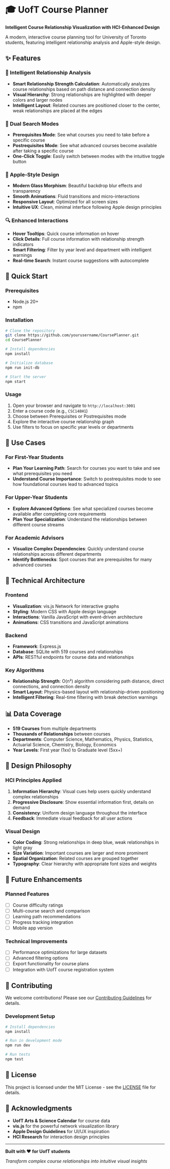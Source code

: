 # 🎓 UofT Course Planner

**Intelligent Course Relationship Visualization with HCI-Enhanced Design**

A modern, interactive course planning tool for University of Toronto students, featuring intelligent relationship analysis and Apple-style design.

## ✨ Features

### 🧠 Intelligent Relationship Analysis
- **Smart Relationship Strength Calculation**: Automatically analyzes course relationships based on path distance and connection density
- **Visual Hierarchy**: Strong relationships are highlighted with deeper colors and larger nodes
- **Intelligent Layout**: Related courses are positioned closer to the center, weak relationships are placed at the edges

### 🔄 Dual Search Modes
- **Prerequisites Mode**: See what courses you need to take before a specific course
- **Postrequisites Mode**: See what advanced courses become available after taking a specific course
- **One-Click Toggle**: Easily switch between modes with the intuitive toggle button

### 🎨 Apple-Style Design
- **Modern Glass Morphism**: Beautiful backdrop blur effects and transparency
- **Smooth Animations**: Fluid transitions and micro-interactions
- **Responsive Layout**: Optimized for all screen sizes
- **Intuitive UX**: Clean, minimal interface following Apple design principles

### 🔍 Enhanced Interactions
- **Hover Tooltips**: Quick course information on hover
- **Click Details**: Full course information with relationship strength indicators
- **Smart Filtering**: Filter by year level and department with intelligent warnings
- **Real-time Search**: Instant course suggestions with autocomplete

## 🚀 Quick Start

### Prerequisites
- Node.js 20+ 
- npm

### Installation
```bash
# Clone the repository
git clone https://github.com/yourusername/CoursePlanner.git
cd CoursePlanner

# Install dependencies
npm install

# Initialize database
npm run init-db

# Start the server
npm start
```

### Usage
1. Open your browser and navigate to `http://localhost:3001`
2. Enter a course code (e.g., `CSC148H1`)
3. Choose between Prerequisites or Postrequisites mode
4. Explore the interactive course relationship graph
5. Use filters to focus on specific year levels or departments

## 🎯 Use Cases

### For First-Year Students
- **Plan Your Learning Path**: Search for courses you want to take and see what prerequisites you need
- **Understand Course Importance**: Switch to postrequisites mode to see how foundational courses lead to advanced topics

### For Upper-Year Students  
- **Explore Advanced Options**: See what specialized courses become available after completing core requirements
- **Plan Your Specialization**: Understand the relationships between different course streams

### For Academic Advisors
- **Visualize Complex Dependencies**: Quickly understand course relationships across different departments
- **Identify Bottlenecks**: Spot courses that are prerequisites for many advanced courses

## 🔧 Technical Architecture

### Frontend
- **Visualization**: vis.js Network for interactive graphs
- **Styling**: Modern CSS with Apple design language
- **Interactions**: Vanilla JavaScript with event-driven architecture
- **Animations**: CSS transitions and JavaScript animations

### Backend
- **Framework**: Express.js
- **Database**: SQLite with 519 courses and relationships
- **APIs**: RESTful endpoints for course data and relationships

### Key Algorithms
- **Relationship Strength**: O(n²) algorithm considering path distance, direct connections, and connection density
- **Smart Layout**: Physics-based layout with relationship-driven positioning
- **Intelligent Filtering**: Real-time filtering with break detection warnings

## 📊 Data Coverage

- **519 Courses** from multiple departments
- **Thousands of Relationships** between courses
- **Departments**: Computer Science, Mathematics, Physics, Statistics, Actuarial Science, Chemistry, Biology, Economics
- **Year Levels**: First year (1xx) to Graduate level (5xx+)

## 🎨 Design Philosophy

### HCI Principles Applied
1. **Information Hierarchy**: Visual cues help users quickly understand complex relationships
2. **Progressive Disclosure**: Show essential information first, details on demand
3. **Consistency**: Uniform design language throughout the interface
4. **Feedback**: Immediate visual feedback for all user actions

### Visual Design
- **Color Coding**: Strong relationships in deep blue, weak relationships in light gray
- **Size Variation**: Important courses are larger and more prominent
- **Spatial Organization**: Related courses are grouped together
- **Typography**: Clear hierarchy with appropriate font sizes and weights

## 🔮 Future Enhancements

### Planned Features
- [ ] Course difficulty ratings
- [ ] Multi-course search and comparison
- [ ] Learning path recommendations
- [ ] Progress tracking integration
- [ ] Mobile app version

### Technical Improvements
- [ ] Performance optimizations for large datasets
- [ ] Advanced filtering options
- [ ] Export functionality for course plans
- [ ] Integration with UofT course registration system

## 🤝 Contributing

We welcome contributions! Please see our [Contributing Guidelines](CONTRIBUTING.md) for details.

### Development Setup
```bash
# Install dependencies
npm install

# Run in development mode
npm run dev

# Run tests
npm test
```

## 📄 License

This project is licensed under the MIT License - see the [LICENSE](LICENSE) file for details.

## 🙏 Acknowledgments

- **UofT Arts & Science Calendar** for course data
- **vis.js** for the powerful network visualization library
- **Apple Design Guidelines** for UI/UX inspiration
- **HCI Research** for interaction design principles

---

**Built with ❤️ for UofT students**

*Transform complex course relationships into intuitive visual insights* 